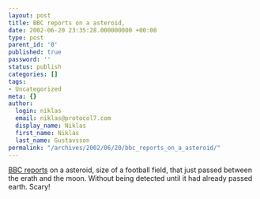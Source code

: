 ```yaml
---
layout: post
title: BBC reports on a asteroid,
date: 2002-06-20 23:35:28.000000000 +00:00
type: post
parent_id: '0'
published: true
password: ''
status: publish
categories: []
tags:
- Uncategorized
meta: {}
author:
  login: niklas
  email: niklas@protocol7.com
  display_name: Niklas
  first_name: Niklas
  last_name: Gustavsson
permalink: "/archives/2002/06/20/bbc_reports_on_a_asteroid/"
---
```

[BBC reports](http://news.bbc.co.uk/low/english/sci/tech/newsid_2056000/2056403.stm) on a asteroid, size of a football field, that just passed between the erath and the moon. Without being detected until it had already passed earth. Scary!

